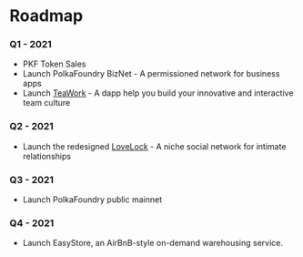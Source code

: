 # Roadmap

### Q1 - 2021
- PKF Token Sales
- Launch PolkaFoundry BizNet - A permissioned network for business apps
- Launch [TeaWork](https://teawork.io/ "TeaWork's Homepage") - A dapp help you build your innovative and interactive team culture 
### Q2 - 2021
- Launch the redesigned [LoveLock](https://lovelock.one/ "LoveLock's Homepage") - A niche social network for intimate relationships
### Q3 - 2021
- Launch PolkaFoundry public mainnet
### Q4 - 2021
- Launch EasyStore, an AirBnB-style on-demand warehousing service.